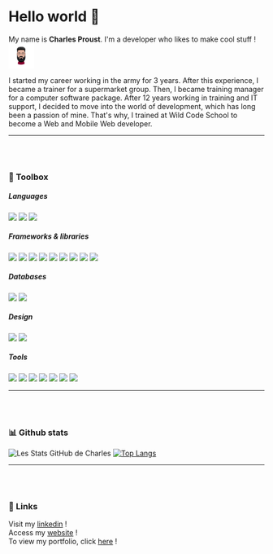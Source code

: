 # Hello world 👋


My name is **Charles Proust**.  I'm a developer who likes to make cool stuff ! <img align="center" width="50" height="50" src="https://github.com/Saeba33/Saeba33/blob/main/CHARLES.png"/>

I started my career working in the army for 3 years.
After this experience, I became a trainer for a supermarket group.
Then, I became training manager for a computer software package.
After 12 years working in training and IT support, I decided to move into the world of development, which has long been a passion of mine.
That's why, I trained at Wild Code School to become a Web and Mobile Web developer.  

---
<br></br>
### 🧰 Toolbox

##### Languages
<img src="https://img.shields.io/badge/CSS3-1572B6?style=for-the-badge&logo=css3&logoColor=white"/> <img src="https://img.shields.io/badge/HTML5-E34F26?style=for-the-badge&logo=html5&logoColor=white"/> <img src="https://img.shields.io/badge/JavaScript-323330?style=for-the-badge&logo=javascript&logoColor=F7DF1E"/>

##### Frameworks & libraries
<img src="https://img.shields.io/badge/Express%20js-000000?style=for-the-badge&logo=express&logoColor=white"/> <img src="https://img.shields.io/badge/Jest-C21325?style=for-the-badge&logo=jest&logoColor=white"/> <img src="https://img.shields.io/badge/Node%20js-339933?style=for-the-badge&logo=nodedotjs&logoColor=white"/> <img src="https://img.shields.io/badge/npm-CB3837?style=for-the-badge&logo=npm&logoColor=white"/> <img src="https://img.shields.io/badge/Postman-FF6C37?style=for-the-badge&logo=Postman&logoColor=white"/> <img src="https://img.shields.io/badge/React-20232A?style=for-the-badge&logo=react&logoColor=61DAFB"/> <img src="https://img.shields.io/badge/Sass-CC6699?style=for-the-badge&logo=sass&logoColor=white"/> <img src="https://img.shields.io/badge/Vite-B73BFE?style=for-the-badge&logo=vite&logoColor=FFD62E"/> <img src="https://img.shields.io/badge/Vue%20js-35495E?style=for-the-badge&logo=vuedotjs&logoColor=4FC08D"/> 

##### Databases
<img src="https://img.shields.io/badge/MySQL-005C84?style=for-the-badge&logo=mysql&logoColor=white"/> <img src="https://img.shields.io/badge/PostgreSQL-316192?style=for-the-badge&logo=postgresql&logoColor=white"/> 

##### Design
<img src="https://img.shields.io/badge/Canva-%2300C4CC.svg?&style=for-the-badge&logo=Canva&logoColor=white"/> <img src="https://img.shields.io/badge/Figma-F24E1E?style=for-the-badge&logo=figma&logoColor=white"/> 

##### Tools
<img src="https://img.shields.io/badge/eslint-3A33D1?style=for-the-badge&logo=eslint&logoColor=white"/> <img src="https://img.shields.io/badge/GIT-E44C30?style=for-the-badge&logo=git&logoColor=white"/> <img src="https://img.shields.io/badge/GitHub-100000?style=for-the-badge&logo=github&logoColor=white"/> <img src="https://img.shields.io/badge/Microsoft_Office-D83B01?style=for-the-badge&logo=microsoft-office&logoColor=white"/> <img src="https://img.shields.io/badge/prettier-1A2C34?style=for-the-badge&logo=prettier&logoColor=F7BA3E"/> <img src="https://img.shields.io/badge/Trello-0052CC?style=for-the-badge&logo=trello&logoColor=white"/> <img src="https://img.shields.io/badge/VSCode-0078D4?style=for-the-badge&logo=visual%20studio%20code&logoColor=white"/>

---
<br></br>
### 📊 Github stats
![Les Stats GitHub de Charles](https://github-readme-stats.vercel.app/api?username=saeba33&show_icons=true&theme=tokyonight&hide=stars,issues) [![Top Langs](https://github-readme-stats.vercel.app/api/top-langs/?username=saeba33&layout=compact&theme=tokyonight)](https://github.com/saeba33/github-readme-stats)

---
<br></br>
### 🔗 Links
Visit my [linkedin](https://www.linkedin.com/in/charles-proust/) !  
Access my [website](https://www.cproust.com/) !  
To view my portfolio, click [here](https://portfolio-saeba33s-projects.vercel.app/) ! 
